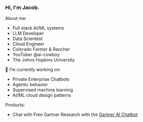 ### Hi, I'm Jacob.

About me:
  - Full stack AI/ML systems
  - LLM Developer
  - Data Scientest
  - Cloud Engineer
  - Colorado Farmer & Rancher
  - YouTuber @ai-cowboy
  - The Johns Hopkins University

🔭 I’m currently working on:
  - Private Enterprise Chatbots
  - Agentic behavior
  - Supervised machine learning
  - AI/ML cloud design patterns

Products:
  - Chat with Free Gartner Research with the [Gartner AI Chatbot](https://gartner-chatbot.vercel.app/)


<!--
**jacobweiss2305/jacobweiss2305** is a ✨ _special_ ✨ repository because its `README.md` (this file) appears on your GitHub profile.

Here are some ideas to get you started:

- 
- 🌱 I’m currently learning ...
- 👯 I’m looking to collaborate on ...
- 🤔 I’m looking for help with ...
- 💬 Ask me about ...
- 📫 How to reach me: ...
- 😄 Pronouns: ...
- ⚡ Fun fact: ...
-->
